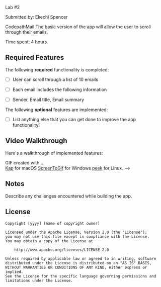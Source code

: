 Lab #2  

Submitted by: Ekechi Spencer

CodepathMail The basic version of the app will allow the user to scroll through their emails. 

Time spent: 4 hours

## Required Features

The following **required** functionality is completed:

* [ ] User can scroll through a list of 10 emails
* [ ] Each email includes the following information   
* [ ] Sender, Email title, Email summary



The following **optional** features are implemented:

* [ ] List anything else that you can get done to improve the app functionality!

## Video Walkthrough

Here's a walkthrough of implemented features:

<Email summary />

<!-- Replace this with whatever GIF tool you used! -->
GIF created with ...  
[Kap](https://getkap.co/) for macOS
[ScreenToGif](https://www.screentogif.com/) for Windows
[peek](https://github.com/phw/peek) for Linux. -->

## Notes

Describe any challenges encountered while building the app.

## License

    Copyright [yyyy] [name of copyright owner]

    Licensed under the Apache License, Version 2.0 (the "License");
    you may not use this file except in compliance with the License.
    You may obtain a copy of the License at

        http://www.apache.org/licenses/LICENSE-2.0

    Unless required by applicable law or agreed to in writing, software
    distributed under the License is distributed on an "AS IS" BASIS,
    WITHOUT WARRANTIES OR CONDITIONS OF ANY KIND, either express or implied.
    See the License for the specific language governing permissions and
    limitations under the License.
